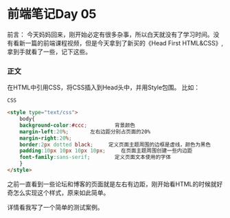 # 前端笔记Day 05
前言：
今天妈妈回来，刚开始必定有很多杂事，所以白天就没有了学习时间。没有看新一篇的前端课程视频，但是今天拿到了新买的《Head First HTML&CSS》,拿到手就看了一些，记下这些。

### 正文
在HTML中引用CSS，将CSS插入到Head头中，并用Style包围。
比如：
~~~
CSS
~~~
~~~ html
<style type="text/css">
    body{
    background-color:#ccc;         背景颜色
    margin-left:20%;       左右边距分别占页面的20%
    margin-right:20%;
    border:2px dotted black;     定义页面主题周围的边框是虚线，颜色为黑色
    padding:10px 10px 10px 10px;     在页面主题周围创建一些内边距
    font-family:sans-serif;        定义页面文本使用的字体
    }
</style>
~~~
之前一直看到一些论坛和博客的页面就是左右有边距，刚开始看HTML的时候就好奇怎么实现这个样式，原来如此简单。

详情看我写了一个简单的测试案例。